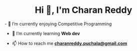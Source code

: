 <h1 align="center">Hi 👋, I'm Charan Reddy</h1>
- 🔭 I’m currently enjoying Competitive Programming

- 🌱 I’m currently learning **Web dev**

- 📫 How to reach me **charanreddy.puchala@gmail.com**
